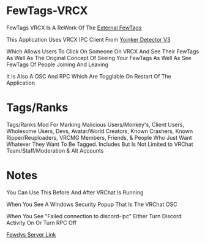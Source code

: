 # FewTags-VRCX
FewTags VRCX Is A ReWork Of The
[External FewTags](https://github.com/Fewdys/FewTags/tree/main/FewTags/FewTags%20External)

This Application Uses VRCX IPC Client From
[Yoinker Detector V3](https://yd.just-h.party/)

Which Allows Users To Click On Someone On VRCX And See Their FewTags As Well As The Original Concept Of Seeing Your FewTags As Well As See FewTags Of People Joining And Leaving

It Is Also A OSC And RPC Which Are Togglable On Restart Of The Application

# Tags/Ranks
Tags/Ranks Mod For Marking Malicious Users/Monkey's, Client Users, Wholesome Users, Devs, 
Avatar/World Creators, Known Crashers, Known Ripper/Reuploaders, VRCMG Members, Friends, 
& People Who Just Want Whatever They Want To Be Tagged. Includes But Is Not Limited to VRChat Team/Staff/Moderation & Alt Accounts

# Notes
You Can Use This Before And After VRChat Is Running

When You See A Windows Security Popup That Is The VRChat OSC

When You See "Failed connection to discord-ipc" Either Turn Discord Activity On Or Turn RPC Off

[Fewdys Server Link](https://discord.gg/EN4RrZR)
